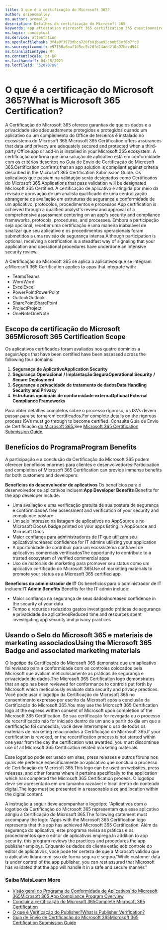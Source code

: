 ```yaml
---
title: O que é a certificação do Microsoft 365?
author: orionomalley
ms.author: oromalle
description: Detalhes da certificação do Microsoft 365
keywords: app attestation microsoft 365 certification 365 questionnaire appSource
ms.topic: conceptual
ms.service: attestation
ms.openlocfilehash: 3f4a0f3973dbca726fb81bae95cbeb63ef6b7fc0
ms.sourcegitcommit: e97156a6eaf1d5ec5c26fd14add210a92bacd944
ms.translationtype: MT
ms.contentlocale: pt-BR
ms.lasthandoff: 04/28/2021
ms.locfileid: "52070789"
---
```

# <a name="what-is-microsoft-365-certification"></a><span data-ttu-id="b656b-104">O que é a certificação do Microsoft 365?</span><span class="sxs-lookup"><span data-stu-id="b656b-104">What is Microsoft 365 Certification?</span></span>

<span data-ttu-id="b656b-105">A Certificação do Microsoft 365 oferece garantias de que os dados e a privacidade são adequadamente protegidos e protegidos quando um aplicativo ou um complemento do Office de terceiros é instalado no ecossistema do Microsoft 365.</span><span class="sxs-lookup"><span data-stu-id="b656b-105">Microsoft 365 Certification offers assurances that data and privacy are adequately secured and protected when a third-party Office app or add-in is installed in your Microsoft 365 ecosystem.</span></span> <span data-ttu-id="b656b-106">A certificação confirma que uma solução de aplicativo está em conformidade com os critérios descritos no Guia de Envio de Certificação do Microsoft 365.</span><span class="sxs-lookup"><span data-stu-id="b656b-106">Certification confirms that an app solution is compliant against criteria described in the Microsoft 365 Certification Submission Guide.</span></span> <span data-ttu-id="b656b-107">Os aplicativos que passam na validação serão designados como Certificados do Microsoft 365.</span><span class="sxs-lookup"><span data-stu-id="b656b-107">Applications that pass validation will be designated Microsoft 365 Certified.</span></span>
<span data-ttu-id="b656b-108">A certificação de aplicativo é atingida por meio da revisão e aprovação de um analista qualificado de uma centralização abrangente de avaliação em estruturas de segurança e conformidade de um aplicativo, protocolos, procedimentos e processos.</span><span class="sxs-lookup"><span data-stu-id="b656b-108">App certification is achieved through a qualified analyst's review and approval of a comprehensive assessment centering on an app's security and compliance frameworks, protocols, procedures, and processes.</span></span> <span data-ttu-id="b656b-109">Embora a participação seja opcional, receber uma certificação é uma maneira inabalável de sinalizar que seu aplicativo e os procedimentos operacionais foram submetidos a uma revisão de segurança intensa.</span><span class="sxs-lookup"><span data-stu-id="b656b-109">Although participation is optional, receiving a certification is a steadfast way of signaling that your application and operational procedures have underdone an intensive security review.</span></span>

<span data-ttu-id="b656b-110">A Certificação do Microsoft 365 se aplica a aplicativos que se integram a:</span><span class="sxs-lookup"><span data-stu-id="b656b-110">Microsoft 365 Certification applies to apps that integrate with:</span></span>
- <span data-ttu-id="b656b-111">Teams</span><span class="sxs-lookup"><span data-stu-id="b656b-111">Teams</span></span>
- <span data-ttu-id="b656b-112">Word</span><span class="sxs-lookup"><span data-stu-id="b656b-112">Word</span></span>
- <span data-ttu-id="b656b-113">Excel</span><span class="sxs-lookup"><span data-stu-id="b656b-113">Excel</span></span>
- <span data-ttu-id="b656b-114">PowerPoint</span><span class="sxs-lookup"><span data-stu-id="b656b-114">PowerPoint</span></span>
- <span data-ttu-id="b656b-115">Outlook</span><span class="sxs-lookup"><span data-stu-id="b656b-115">Outlook</span></span>
- <span data-ttu-id="b656b-116">SharePoint</span><span class="sxs-lookup"><span data-stu-id="b656b-116">SharePoint</span></span>
- <span data-ttu-id="b656b-117">Project</span><span class="sxs-lookup"><span data-stu-id="b656b-117">Project</span></span>
- <span data-ttu-id="b656b-118">OneNote</span><span class="sxs-lookup"><span data-stu-id="b656b-118">OneNote</span></span>

## <a name="microsoft-365-certification-scope"></a><span data-ttu-id="b656b-119">Escopo de certificação do Microsoft 365</span><span class="sxs-lookup"><span data-stu-id="b656b-119">Microsoft 365 Certification Scope</span></span>

<span data-ttu-id="b656b-120">Os aplicativos certificados foram avaliados nos quatro domínios a seguir:</span><span class="sxs-lookup"><span data-stu-id="b656b-120">Apps that have been certified have been assessed across the following four domains:</span></span>
1.  <span data-ttu-id="b656b-121">**Segurança de Aplicativo**</span><span class="sxs-lookup"><span data-stu-id="b656b-121">**Application Security**</span></span>
1.  <span data-ttu-id="b656b-122">**Segurança Operacional / Implantação Segura**</span><span class="sxs-lookup"><span data-stu-id="b656b-122">**Operational Security / Secure Deployment**</span></span>
1.  <span data-ttu-id="b656b-123">**Segurança e privacidade de tratamento de dados**</span><span class="sxs-lookup"><span data-stu-id="b656b-123">**Data Handling Security and Privacy**</span></span>
1.  <span data-ttu-id="b656b-124">**Estruturas opcionais de conformidade externa**</span><span class="sxs-lookup"><span data-stu-id="b656b-124">**Optional External Compliance Frameworks**</span></span>

<span data-ttu-id="b656b-125">Para obter detalhes completos sobre o processo rigoroso, os ISVs devem passar para se tornarem certificados.</span><span class="sxs-lookup"><span data-stu-id="b656b-125">For complete details on the rigorous process ISVs must go through to become certified.</span></span> <span data-ttu-id="b656b-126">Consulte Guia de Envio de Certificação [do Microsoft 365.](https://docs.microsoft.com/microsoft-365-app-certification/docs/certification-submission-guide)</span><span class="sxs-lookup"><span data-stu-id="b656b-126">See [Microsoft 365 Certification Submission Guide](https://docs.microsoft.com/microsoft-365-app-certification/docs/certification-submission-guide).</span></span>

## <a name="program-benefits"></a><span data-ttu-id="b656b-127">Benefícios do Programa</span><span class="sxs-lookup"><span data-stu-id="b656b-127">Program Benefits</span></span>
<span data-ttu-id="b656b-128">A participação e a conclusão da Certificação do Microsoft 365 podem oferecer benefícios enormes para clientes e desenvolvedores:</span><span class="sxs-lookup"><span data-stu-id="b656b-128">Participation and completion of Microsoft 365 Certification can provide immense benefits for both customers and developers:</span></span>

<span data-ttu-id="b656b-129">**Benefícios do desenvolvedor de aplicativos** Os benefícios para o desenvolvedor de aplicativos incluem:</span><span class="sxs-lookup"><span data-stu-id="b656b-129">**App Developer Benefits** Benefits for the app developer include:</span></span> 
-   <span data-ttu-id="b656b-130">Uma avaliação e uma verificação gratuita de sua postura de segurança e conformidade</span><span class="sxs-lookup"><span data-stu-id="b656b-130">A free assessment and verification of your security and compliance posture</span></span>
-   <span data-ttu-id="b656b-131">Um selo impresso na listagem de aplicativos no AppSource e no Microsoft Docs</span><span class="sxs-lookup"><span data-stu-id="b656b-131">A badge printed on your apps listing in AppSource and Microsoft Docs</span></span>
-   <span data-ttu-id="b656b-132">Maior confiança para administradores de IT que utilizam seu aplicativo</span><span class="sxs-lookup"><span data-stu-id="b656b-132">Increased confidence for IT admins utilizing your application</span></span>
-   <span data-ttu-id="b656b-133">A oportunidade de contribuir para um ecossistema confiável de aplicativos comerciais verificados</span><span class="sxs-lookup"><span data-stu-id="b656b-133">The opportunity to contribute to a trusted ecosystem of verified commercial apps</span></span>
- <span data-ttu-id="b656b-134">Uso de materiais de marketing para promover seu status como um aplicativo certificado do Microsoft 365</span><span class="sxs-lookup"><span data-stu-id="b656b-134">Use of marketing materials to promote your status as a Microsoft 365 certified app</span></span>

<span data-ttu-id="b656b-135">**Benefícios do administrador de IT** Os benefícios para o administrador de IT incluem:</span><span class="sxs-lookup"><span data-stu-id="b656b-135">**IT Admin Benefits** Benefits for the IT admin include:</span></span>
-   <span data-ttu-id="b656b-136">Maior confiança na segurança de seus dados</span><span class="sxs-lookup"><span data-stu-id="b656b-136">Increased confidence in the security of your data</span></span>
-   <span data-ttu-id="b656b-137">Tempo e recursos reduzidos gastos investigando práticas de segurança e privacidade de aplicativos</span><span class="sxs-lookup"><span data-stu-id="b656b-137">Reduced time and resources spent investigating app security and privacy practices</span></span>

## <a name="using-the-microsoft-365-badge-and-associated-marketing-materials"></a><span data-ttu-id="b656b-138">Usando o Selo do Microsoft 365 e materiais de marketing associados</span><span class="sxs-lookup"><span data-stu-id="b656b-138">Using the Microsoft 365 Badge and associated marketing materials</span></span>
<span data-ttu-id="b656b-139">O logotipo da Certificação do Microsoft 365 demonstra que um aplicativo foi revisado para a conformidade com os controles colocados pela Microsoft que avaliam meticulosamente as práticas de segurança e privacidade de dados.</span><span class="sxs-lookup"><span data-stu-id="b656b-139">The Microsoft 365 Certification logo demonstrates that an app has been reviewed for conformance to controls put forth by Microsoft which meticulously evaluate data security and privacy practices.</span></span> <span data-ttu-id="b656b-140">Você pode usar o logotipo da Certificação do Microsoft 365 no consentimento expresso por escrito da Microsoft após a conclusão da Certificação do Microsoft 365.</span><span class="sxs-lookup"><span data-stu-id="b656b-140">You may use the Microsoft 365 Certification logo at the express written consent of Microsoft upon completion of the Microsoft 365 Certification.</span></span> <span data-ttu-id="b656b-141">Se sua certificação for revogada ou o processo de recertificação não for iniciado dentro de um ano a partir do dia em que a certificação foi concedida, você deve interromper o uso de todos os materiais de marketing relacionados à Certificação do Microsoft 365.</span><span class="sxs-lookup"><span data-stu-id="b656b-141">If your certification is revoked, or the recertification process is not started within one year from the day the certification was awarded, you must discontinue use of all Microsoft 365 Certification related marketing materials.</span></span> 

<span data-ttu-id="b656b-142">Esse logotipo pode ser usado em sites, press releases e outros fóruns nos quais ele pertence especificamente ao aplicativo que concluiu o processo de Certificação do Microsoft 365.</span><span class="sxs-lookup"><span data-stu-id="b656b-142">This logo can be used on websites, press releases, and other forums where it pertains specifically to the application which has completed the Microsoft 365 Certification process.</span></span> <span data-ttu-id="b656b-143">O logotipo deve ser apresentado em um tamanho razoável e local dentro do conteúdo digital.</span><span class="sxs-lookup"><span data-stu-id="b656b-143">The logo must be presented in a reasonable size and location within the digital content.</span></span> 

<span data-ttu-id="b656b-144">A instrução a seguir deve acompanhar o logotipo: "Aplicativos com o logotipo da Certificação do Microsoft 365 representam que esse aplicativo atingiu a Certificação do Microsoft 365.</span><span class="sxs-lookup"><span data-stu-id="b656b-144">The following statement must accompany the logo: “Apps with the Microsoft 365 Certification logo represents that this app has achieved Microsoft 365 Certification.</span></span> <span data-ttu-id="b656b-145">Além da segurança do aplicativo, este programa revisa as práticas e os procedimentos que o editor de aplicativos emprega.</span><span class="sxs-lookup"><span data-stu-id="b656b-145">In addition to app security, this program reviews the practices and procedures the app publisher employs.</span></span> <span data-ttu-id="b656b-146">Enquanto os dados do cliente estão sob controle do editor de aplicativos, você pode ter certeza de que a Microsoft validou que o aplicativo lidará com isso de forma segura e segura."</span><span class="sxs-lookup"><span data-stu-id="b656b-146">While customer data is under control of the app publisher, you can rest assured that Microsoft has validated that the app will handle it in a safe and secure manner.”</span></span>


### <a name="learn-more"></a><span data-ttu-id="b656b-147">Saiba Mais</span><span class="sxs-lookup"><span data-stu-id="b656b-147">Learn More</span></span>
* [<span data-ttu-id="b656b-148">Visão geral do Programa de Conformidade de Aplicativos do Microsoft 365</span><span class="sxs-lookup"><span data-stu-id="b656b-148">Microsoft 365 App Compliance Program Overview</span></span>](~/overview.md)  
* [<span data-ttu-id="b656b-149">Concluir a certificação do Microsoft 365</span><span class="sxs-lookup"><span data-stu-id="b656b-149">Complete Microsoft 365 Certification</span></span>](~/docs/certification.md)  
* [<span data-ttu-id="b656b-150">O que é Verificação do Publisher?</span><span class="sxs-lookup"><span data-stu-id="b656b-150">What is Publisher Verification?</span></span>](https://docs.microsoft.com/azure/active-directory/develop/publisher-verification-overview)
* [<span data-ttu-id="b656b-151">Guia de Envio de Certificação do Microsoft 365</span><span class="sxs-lookup"><span data-stu-id="b656b-151">Microsoft 365 Certification Submission Guide</span></span>](~/docs/certification-submission-guide.md)

